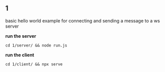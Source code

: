 ## 1

basic hello world example for connecting and sending a message to a ws server

**run the server**

```
cd 1/server/ && node run.js
```

**run the client**

```
cd 1/client/ && npx serve
```
